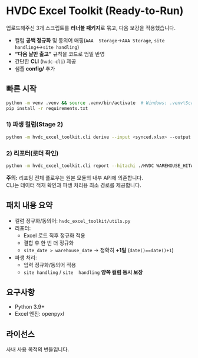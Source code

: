 # HVDC Excel Toolkit (Ready-to-Run)

업로드해주신 3개 스크립트를 **러너블 패키지**로 묶고,
다음 보강을 적용했습니다.

- 컬럼 **공백 정규화** 및 동의어 매핑(`AAA  Storage`→`AAA Storage`, `site  handling`↔`site handling`)
- **“다음 날만 출고”** 규칙을 코드로 엄밀 반영
- 간단한 **CLI** (`hvdc-cli`) 제공
- 샘플 **config/** 추가

## 빠른 시작

```bash
python -m venv .venv && source .venv/bin/activate  # Windows: .venv\Scripts\activate
pip install -r requirements.txt
```

### 1) 파생 컬럼(Stage 2)
```bash
python -m hvdc_excel_toolkit.cli derive --input <synced.xlsx> --output ./derived.xlsx
```

### 2) 리포터(로더 확인)
```bash
python -m hvdc_excel_toolkit.cli report --hitachi ./HVDC WAREHOUSE_HITACHI(HE).xlsx --simense ./HVDC WAREHOUSE_SIMENSE(SIM).xlsx --output-dir ./out
```

**주의:** 리포팅 전체 플로우는 원본 모듈의 내부 API에 의존합니다.  
CLI는 데이터 적재 확인과 파생 처리용 최소 경로를 제공합니다.

## 패치 내용 요약
- 컬럼 정규화/동의어: `hvdc_excel_toolkit/utils.py`
- 리포터:
  - Excel 로드 직후 정규화 적용
  - 결합 후 한 번 더 정규화
  - `site_date > warehouse_date` → 정확히 **+1일** (`date()==date()+1`)
- 파생 처리:
  - 입력 정규화/동의어 적용
  - `site handling` / `site  handling` **양쪽 컬럼 동시 보장**

## 요구사항
- Python 3.9+
- Excel 엔진: openpyxl

## 라이선스
사내 사용 목적의 번들입니다.